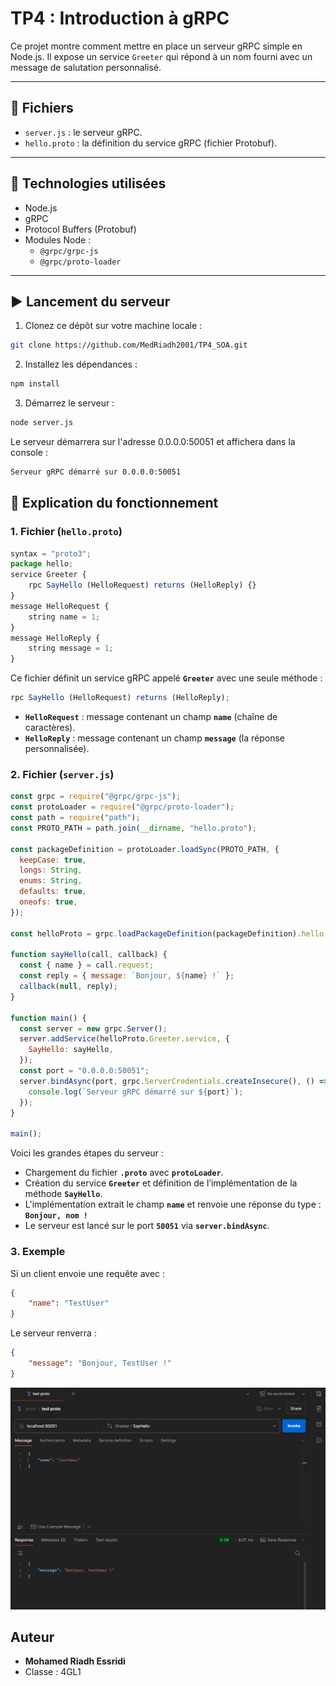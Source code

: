 # TP4 : Introduction à gRPC

Ce projet montre comment mettre en place un serveur gRPC simple en Node.js. Il expose un service `Greeter` qui répond à un nom fourni avec un message de salutation personnalisé.

---

## 📁 Fichiers

- `server.js` : le serveur gRPC.
- `hello.proto` : la définition du service gRPC (fichier Protobuf).

---

## 🧰 Technologies utilisées

- Node.js
- gRPC
- Protocol Buffers (Protobuf)
- Modules Node :
  - `@grpc/grpc-js`
  - `@grpc/proto-loader`
---

## ▶️ Lancement du serveur

1. Clonez ce dépôt sur votre machine locale :

```bash
git clone https://github.com/MedRiadh2001/TP4_SOA.git
```

2. Installez les dépendances :

```bash
npm install
```

3. Démarrez le serveur :

```bash
node server.js
```

Le serveur démarrera sur l'adresse 0.0.0.0:50051 et affichera dans la console :

```bash
Serveur gRPC démarré sur 0.0.0.0:50051
```

## 📄 Explication du fonctionnement

### 1. Fichier (`hello.proto`) 

```js
syntax = "proto3";
package hello;
service Greeter {
    rpc SayHello (HelloRequest) returns (HelloReply) {}
}
message HelloRequest {
    string name = 1;
}
message HelloReply {
    string message = 1;
}
```

Ce fichier définit un service gRPC appelé  **`Greeter`** avec une seule méthode :

```js
rpc SayHello (HelloRequest) returns (HelloReply);
```
 - **`HelloRequest`** : message contenant un champ **`name`** (chaîne de caractères).
 - **`HelloReply`** : message contenant un champ **`message`** (la réponse personnalisée).

### 2. Fichier (`server.js`)

```js
const grpc = require("@grpc/grpc-js");
const protoLoader = require("@grpc/proto-loader");
const path = require("path");
const PROTO_PATH = path.join(__dirname, "hello.proto");

const packageDefinition = protoLoader.loadSync(PROTO_PATH, {
  keepCase: true,
  longs: String,
  enums: String,
  defaults: true,
  oneofs: true,
});

const helloProto = grpc.loadPackageDefinition(packageDefinition).hello;

function sayHello(call, callback) {
  const { name } = call.request;
  const reply = { message: `Bonjour, ${name} !` };
  callback(null, reply);
}

function main() {
  const server = new grpc.Server();
  server.addService(helloProto.Greeter.service, {
    SayHello: sayHello,
  });
  const port = "0.0.0.0:50051";
  server.bindAsync(port, grpc.ServerCredentials.createInsecure(), () => {
    console.log(`Serveur gRPC démarré sur ${port}`);
  });
}

main();
```

Voici les grandes étapes du serveur :

 - Chargement du fichier **`.proto`** avec **`protoLoader`**.
 - Création du service **`Greeter`** et définition de l’implémentation de la méthode **`SayHello`**.
 - L'implémentation extrait le champ **`name`** et renvoie une réponse du type : **`Bonjour, nom !`**
 - Le serveur est lancé sur le port **`50051`** via **`server.bindAsync`**.

### 3. Exemple

Si un client envoie une requête avec :

```json
{
    "name": "TestUser"
}
```

Le serveur renverra :

```json
{
    "message": "Bonjour, TestUser !"
}
```

![](cap_ecran/cap.png)


## Auteur

- **Mohamed Riadh Essridi**
- Classe : 4GL1
